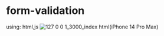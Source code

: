 # form-validation
using: html,js
![127 0 0 1_3000_index html(iPhone 14 Pro Max)](https://github.com/user-attachments/assets/ba292c1f-6804-49a2-b309-a09c0431e075)
